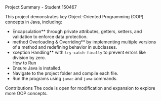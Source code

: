 Project Summary - Student 150467

This project demonstrates key Object-Oriented Programming (OOP) concepts in Java, including:  

- Encapsulation** through private attributes, getters, setters, and validation to enforce data protection.  
- method Overloading & Overriding** by implementing multiple versions of a method and redefining behavior in subclasses.  
- xception Handling** with `try-catch-finally` to prevent errors like division by zero.  
How to Run
- Ensure Java is installed.  
- Navigate to the project folder and compile each file.  
- Run the programs using `javac` and `java` commands.  

Contributions
The code is open for modification and expansion to explore more OOP concepts. 

